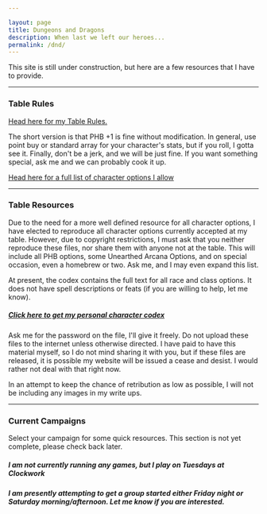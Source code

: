 ```yaml
---

layout: page
title: Dungeons and Dragons
description: When last we left our heroes...
permalink: /dnd/
---
```


This site is still under construction, but here are a few resources that I have to provide.

<hr/>

### Table Rules

[Head here for my Table Rules.](/dnd/rules/)

The short version is that PHB +1 is fine without modification. In general, use point buy or standard array for your character's stats, but if you roll, I gotta see it. Finally, don't be a jerk, and we will be just fine. If you want something special, ask me and we can probably cook it up.

[Head here for a full list of character options I allow](/dnd/rules/)

<hr/>

### Table Resources

Due to the need for a more well defined resource for all character options, I have elected to reproduce all character options currently accepted at my table. However, due to copyright restrictions, I must ask that you neither reproduce these files, nor share them with anyone not at the table. This will include all PHB options, some Unearthed Arcana Options, and on special occasion, even a homebrew or two. Ask me, and I may even expand this list.

At present, the codex contains the full text for all race and class options. It does not have spell descriptions or feats (if you are willing to help, let me know).

##### [Click here to get my personal character codex](/Codex0_1.zip)

Ask me for the password on the file, I'll give it freely. Do not upload these files to the internet unless otherwise directed. I have paid to have this material myself, so I do not mind sharing it with you, but if these files are released, it is possible my website will be issued a cease and desist. I would rather not deal with that right now.

In an attempt to keep the chance of retribution as low as possible, I will not be including any images in my write ups.

<hr/>

### Current Campaigns

Select your campaign for some quick resources. This section is not yet complete, please check back later.

##### I am not currently running any games, but I play on Tuesdays at Clockwork

##### I am presently attempting to get a group started either Friday night or Saturday morning/afternoon. Let me know if you are interested.
